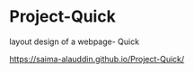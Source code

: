 # Project-Quick
layout design of a webpage- Quick

 https://saima-alauddin.github.io/Project-Quick/

